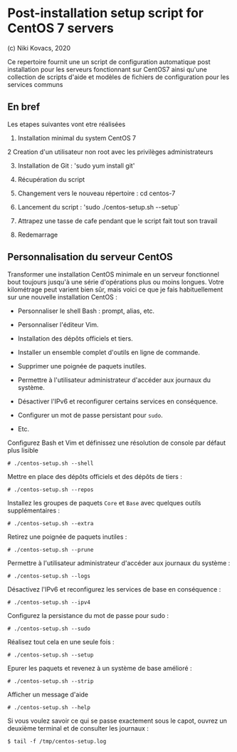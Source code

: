 # Post-installation setup script for CentOS 7 servers 

(c) Niki Kovacs, 2020


Ce repertoire fournit une un script de configuration  automatique post installation pour les serveurs fonctionnant sur CentOS7 ainsi qu'une collection de scripts d'aide et
modèles de fichiers de configuration pour les services communs

## En bref

Les etapes suivantes vont etre réalisées
  1. Installation minimal du system CentOS 7 

  2 Creation d'un utilisateur non root avec les privilèges administrateurs

  3. Installation de Git : 'sudo yum install git'

  4. Récupération du script

  5. Changement vers le nouveau répertoire : cd centos-7

  6. Lancement du script : 'sudo ./centos-setup.sh --setup`

  7. Attrapez une tasse de cafe pendant que le script fait tout son travail

  8. Redemarrage


## Personnalisation du serveur CentOS

Transformer une installation CentOS minimale en un serveur fonctionnel bout toujours
jusqu'à une série d'opérations plus ou moins longues. Votre kilométrage peut
varient bien sûr, mais voici ce que je fais habituellement sur une nouvelle installation CentOS :

  * Personnaliser le shell Bash : prompt, alias, etc.

  * Personnaliser l'éditeur Vim.

  * Installation des dépôts officiels et tiers.

  * Installer un ensemble complet d'outils en ligne de commande.

  * Supprimer une poignée de paquets inutiles.

  * Permettre à l'utilisateur administrateur d'accéder aux journaux du système.

  * Désactiver l'IPv6 et reconfigurer certains services en conséquence.

  * Configurer un mot de passe persistant pour `sudo`.

  * Etc.


Configurez Bash et Vim et définissez une résolution de console par défaut plus lisible 
```
# ./centos-setup.sh --shell
```

Mettre en place des dépôts officiels et des dépôts de tiers :
```
# ./centos-setup.sh --repos
```

Installez les groupes de paquets `Core` et `Base` avec quelques outils supplémentaires :

```
# ./centos-setup.sh --extra
```

Retirez une poignée de paquets inutiles :

```
# ./centos-setup.sh --prune
```

Permettre à l'utilisateur administrateur d'accéder aux journaux du système :

```
# ./centos-setup.sh --logs
```

Désactivez l'IPv6 et reconfigurez les services de base en conséquence :

```
# ./centos-setup.sh --ipv4
```

Configurez la persistance du mot de passe pour sudo :

```
# ./centos-setup.sh --sudo
```

Réalisez tout cela en une seule fois :

```
# ./centos-setup.sh --setup
```

Epurer les paquets et revenez à un système de base amélioré :

```
# ./centos-setup.sh --strip
```

Afficher un message d'aide

```
# ./centos-setup.sh --help
```

Si vous voulez savoir ce qui se passe exactement sous le capot, ouvrez un deuxième terminal
et de consulter les journaux :
```
$ tail -f /tmp/centos-setup.log
```

